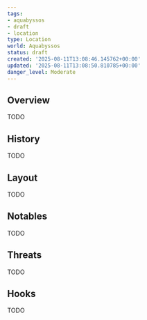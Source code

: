 ```yaml
---
tags:
- aquabyssos
- draft
- location
type: Location
world: Aquabyssos
status: draft
created: '2025-08-11T13:08:46.145762+00:00'
updated: '2025-08-11T13:08:50.810785+00:00'
danger_level: Moderate
---
```



## Overview

TODO
## History

TODO
## Layout

TODO
## Notables

TODO
## Threats

TODO
## Hooks

TODO
